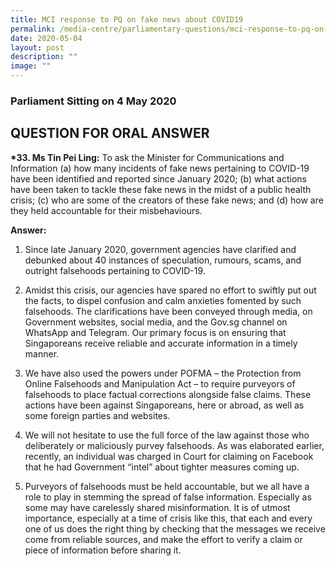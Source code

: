 ```yaml
---
title: MCI response to PQ on fake news about COVID19
permalink: /media-centre/parliamentary-questions/mci-response-to-pq-on-fake-news-about-covid-19/
date: 2020-05-04
layout: post
description: ""
image: ""
---
```

### Parliament Sitting on 4 May 2020

QUESTION FOR ORAL ANSWER
------------------------

**\*33. Ms Tin Pei Ling:** To ask the Minister for Communications and Information (a) how many incidents of fake news pertaining to COVID-19 have been identified and reported since January 2020; (b) what actions have been taken to tackle these fake news in the midst of a public health crisis; (c) who are some of the creators of these fake news; and (d) how are they held accountable for their misbehaviours.  
  
**Answer:**  
  
1. Since late January 2020, government agencies have clarified and debunked about 40 instances of speculation, rumours, scams, and outright falsehoods pertaining to COVID-19.  
  
2. Amidst this crisis, our agencies have spared no effort to swiftly put out the facts, to dispel confusion and calm anxieties fomented by such falsehoods. The clarifications have been conveyed through media, on Government websites, social media, and the Gov.sg channel on WhatsApp and Telegram. Our primary focus is on ensuring that Singaporeans receive reliable and accurate information in a timely manner.  
  
3. We have also used the powers under POFMA – the Protection from Online Falsehoods and Manipulation Act – to require purveyors of falsehoods to place factual corrections alongside false claims. These actions have been against Singaporeans, here or abroad, as well as some foreign parties and websites.  
  
4. We will not hesitate to use the full force of the law against those who deliberately or maliciously purvey falsehoods. As was elaborated earlier, recently, an individual was charged in Court for claiming on Facebook that he had Government “intel” about tighter measures coming up.  
  
5. Purveyors of falsehoods must be held accountable, but we all have a role to play in stemming the spread of false information. Especially as some may have carelessly shared misinformation. It is of utmost importance, especially at a time of crisis like this, that each and every one of us does the right thing by checking that the messages we receive come from reliable sources, and make the effort to verify a claim or piece of information before sharing it.